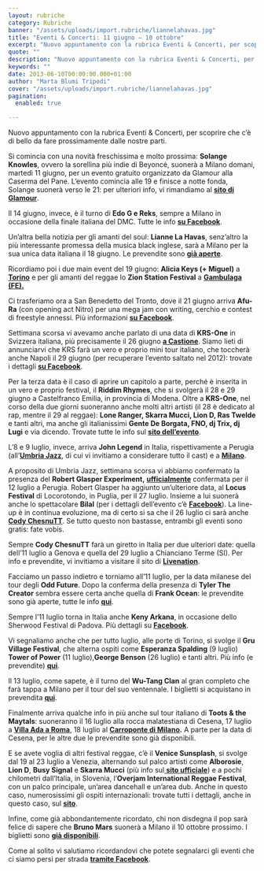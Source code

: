 ```yaml
---
layout: rubriche
category: Rubriche
banner: "/assets/uploads/import.rubriche/liannelahavas.jpg"
title: "Eventi & Concerti: 11 giugno – 10 ottobre"
excerpt: "Nuovo appuntamento con la rubrica Eventi & Concerti, per scoprire che c’è di bello da fare prossimamente dalle nostre parti. Si comincia con una novità freschissima e molto prossima: Solange Knowles, ovvero la sorellina più indie di Beyoncé, suonerà a Milano domani, martedì 11 giugno, per un evento gratuito organizzato da Glamour alla Caserma del [&hellip"
quote: ""
description: "Nuovo appuntamento con la rubrica Eventi & Concerti, per scoprire che c’è di bello da fare prossimamente dalle nostre parti. Si comincia con una novità freschissima e molto prossima: Solange Knowles, ovvero la sorellina più indie di Beyoncé, suonerà a Milano domani, martedì 11 giugno, per un evento gratuito organizzato da Glamour alla Caserma del [&hellip"
keywords: ""
date: 2013-06-10T00:00:00.000+01:00
author: "Marta Blumi Tripodi"
cover: "/assets/uploads/import.rubriche/liannelahavas.jpg"
pagination:
  enabled: true

---
```


Nuovo appuntamento con la rubrica Eventi & Concerti, per scoprire che c’è di bello da fare prossimamente dalle nostre parti.

Si comincia con una novità freschissima e molto prossima: **Solange Knowles**, ovvero la sorellina più indie di Beyoncé, suonerà a Milano domani, martedì 11 giugno, per un evento gratuito organizzato da Glamour alla Caserma del Pane. L’evento comincia alle 19 e finisce a notte fonda, Solange suonerà verso le 21: per ulteriori info, vi rimandiamo al [**sito di Glamour**](http://jamfashion.glamour.it/2013/06/07/solange-e-la-guest-star-del-party-di-glamour-siete-tutti-invitati/ "http://jamfashion.glamour.it/2013/06/07/solange-e-la-guest-star-del-party-di-glamour-siete-tutti-invitati/").

Il 14 giugno, invece, è il turno di **Edo G e Reks**, sempre a Milano in occasione della finale italiana del DMC. Tutte le info [**su Facebook**](https://www.facebook.com/events/526209200770588/ "https://www.facebook.com/events/526209200770588/").

Un’altra bella notizia per gli amanti del soul: **Lianne La Havas**, senz’altro la più interessante promessa della musica black inglese, sarà a Milano per la sua unica data italiana il 18 giugno. Le prevendite sono [**già aperte**](http://www.vivaticket.it/index.php?nvpg%5Bevento%5D&id%5Fevento=1125695 "http://www.vivaticket.it/index.php?nvpg%5Bevento%5D&id_evento=1125695").

Ricordiamo poi i due main event del 19 giugno: **Alicia Keys (+ Miguel)** a [**Torino**](https://www.facebook.com/events/516017575108986/?ref=14 "https://www.facebook.com/events/516017575108986/?ref=14") e per gli amanti del reggae lo **Zion Station Festival** a [**Gambulaga (FE).**](https://www.facebook.com/events/516017575108986/?ref=14 "https://www.facebook.com/events/516017575108986/?ref=14")

Ci trasferiamo ora a San Benedetto del Tronto, dove il 21 giugno arriva **Afu-Ra** (con opening act Nitro) per una mega jam con writing, cerchio e contest di freestyle annessi. Più informazioni [**su Facebook**](https://www.facebook.com/events/392900184158251/?ref=22 "https://www.facebook.com/events/392900184158251/?ref=22").

Settimana scorsa vi avevamo anche parlato di una data di **KRS-One** in Svizzera italiana, più precisamente il 26 giugno [**a Castione**](https://www.facebook.com/events/300352123432429/ "https://www.facebook.com/events/300352123432429/"). Siamo lieti di annunciarvi che KRS farà un vero e proprio mini tour italiano, che toccherà anche Napoli il 29 giugno (per recuperare l’evento saltato nel 2012): trovate i dettagli **[su Facebook](https://www.facebook.com/events/178908948940649/178959995602211/?notif%5Ft=like "https://www.facebook.com/events/178908948940649/178959995602211/?notif_t=like")**.

Per la terza data è il caso di aprire un capitolo a parte, perché è inserita in un vero e proprio festival, il **Riddim Rhymes**, che si svolgerà il 28 e 29 giugno a Castelfranco Emilia, in provincia di Modena. Oltre a **KRS-One**, nel corso della due giorni suoneranno anche molti altri artisti (il 28 è dedicato al rap, mentre il 29 al reggae): **Lone Ranger, Skarra Mucci, Lion D, Ras Twelde** e tanti altri, ma anche gli italianissimi **Gente De Borgata, FNO, dj Trix, dj Lugi** e via dicendo. Trovate tutte le info sul [**sito dell’evento**](http://www.riddimnrhymes.com/ "http://www.riddimnrhymes.com/").

L’8 e 9 luglio, invece, arriva **John Legend** in Italia, rispettivamente a Perugia (all’[**Umbria Jazz**](http://www.umbriajazz.com/pagine/umbria-jazz-13 "http://www.umbriajazz.com/pagine/umbria-jazz-13"), di cui vi invitiamo a considerare tutto il cast) e a [**Milano**](https://www.facebook.com/events/549875851703386/ "https://www.facebook.com/events/549875851703386/").

A proposito di Umbria Jazz, settimana scorsa vi abbiamo confermato la presenza del **Robert Glasper Experiment,** **[ufficialmente](http://www.umbriajazz.com/artisti/robert-glasper-experiment "http://www.umbriajazz.com/artisti/robert-glasper-experiment")** confermata per il 12 luglio a Perugia. Robert Glasper ha aggiunto un’ulteriore data, al **Locus Festival** di Locorotondo, in Puglia, per il 27 luglio. Insieme a lui suonerà anche lo spettacolare **Bilal** (per i dettagli dell’evento c’è [**Facebook**](https://www.facebook.com/events/621928244502406/ "https://www.facebook.com/events/621928244502406/")). La line-up è in continua evoluzione, ma di certo si sa che il 26 luglio ci sarà anche [**Cody ChesnuTT**](https://www.facebook.com/events/362534433852589/ "https://www.facebook.com/events/362534433852589/"). Se tutto questo non bastasse, entrambi gli eventi sono gratis: fate vobis.

Sempre **Cody ChesnuTT** farà un giretto in Italia per due ulteriori date: quella dell’11 luglio a Genova e quella del 29 luglio a Chianciano Terme (SI). Per info e prevendite, vi invitiamo a visitare il sito di [**Livenation**](https://www.livenation.it/ "http://www.livenation.it/").

Facciamo un passo indietro e torniamo all’11 luglio, per la data milanese del tour degli **Odd Future**. Dopo la conferma della presenza di **Tyler The Creator** sembra essere certa anche quella di **Frank Ocean**: le prevendite sono già aperte, tutte le info [**qui**](http://www.barleyarts.com/Concerti/1/3/8411/odd-future-milano "http://www.barleyarts.com/Concerti/1/3/8411/odd-future-milano").

Sempre l’11 luglio torna in Italia anche **Keny Arkana**, in occasione dello Sherwood Festival di Padova. Più dettagli su [**Facebook**](https://www.facebook.com/events/658466047512203/?ref=22 "https://www.facebook.com/events/658466047512203/?ref=22").

Vi segnaliamo anche che per tutto luglio, alle porte di Torino, si svolge il **Gru Village Festival**, che alterna ospiti come **Esperanza Spalding** (9 luglio) **Tower of Power** (11 luglio),**George Benson** (26 luglio) e tanti altri. Più info (e prevendite) [**qui**](http://www.gruvillage.com/newsite/?page%5Fid=2055 "http://www.gruvillage.com/newsite/?page_id=2055").

Il 13 luglio, come sapete, è il turno del **Wu-Tang Clan** al gran completo che farà tappa a Milano per il tour del suo ventennale. I biglietti si acquistano in prevendita [**qui**](http://www.ticketone.it/tickets.html?affiliate=IGA&doc=erdetaila&fun=erdetail&erid=947510&includeOnlybookable=true&gclid=CJWovrnturYCFUWS3godZx8AAA "http://www.ticketone.it/tickets.html?affiliate=IGA&doc=erdetaila&fun=erdetail&erid=947510&includeOnlybookable=true&gclid=CJWovrnturYCFUWS3godZx8AAA").

Finalmente arriva qualche info in più anche sul tour italiano di **Toots & the Maytals**: suoneranno il 16 luglio alla rocca malatestiana di Cesena, 17 luglio a [**Villa Ada a Roma**](http://www.ticketone.it/biglietti-toots-e-the-maytals-roma.html?affiliate=ITT&doc=artistPages%2Ftickets&fun=artist&action=tickets&key=962696%242913786&jumpIn=yTix&kuid=470212&from=erdetaila "http://www.ticketone.it/biglietti-toots-e-the-maytals-roma.html?affiliate=ITT&doc=artistPages%2Ftickets&fun=artist&action=tickets&key=962696%242913786&jumpIn=yTix&kuid=470212&from=erdetaila"), 18 luglio al **[Carroponte di Milano](http://www.ticketone.it/biglietti-carroponte-2013.html?affiliate=ITT&doc=artistPages%2Ftickets&fun=artist&action=tickets&erid=956717&xtcr=1&xtmc=Toots+and+The+Maytals "http://www.ticketone.it/biglietti-carroponte-2013.html?affiliate=ITT&doc=artistPages%2Ftickets&fun=artist&action=tickets&erid=956717&xtcr=1&xtmc=Toots+and+The+Maytals").** A parte per la data di Cesena, per le altre due le prevendite sono già disponibili.

E se avete voglia di altri festival reggae, c’è il **Venice Sunsplash**, si svolge dal 19 al 23 luglio a Venezia, alternando sul palco artisti come **Alborosie**, **Lion D**, **Busy Signal** e **Skarra Mucci** (più info sul[ **sito ufficiale**](http://www.venicesunsplash.org/ "http://www.venicesunsplash.org/")) e a pochi chilometri dall’Italia, in Slovenia, l’**Overjam International Reggae Festival**, con un palco principale, un’area dancehall e un’area dub. Anche in questo caso, numerosissimi gli ospiti internazionali: trovate tutti i dettagli, anche in questo caso, sul [**sito**](http://www.overjamfestival.com/it/ "http://www.overjamfestival.com/it/").

Infine, come già abbondantemente ricordato, chi non disdegna il pop sarà felice di sapere che **Bruno Mars** suonerà a Milano il 10 ottobre prossimo. I biglietti sono [**già disponibili**](http://www.ticketone.it/bruno-mars-biglietti.html?affiliate=ITT&doc=artistPages/tickets&fun=artist&action=tickets&kuid=458558 "http://www.ticketone.it/bruno-mars-biglietti.html?affiliate=ITT&doc=artistPages/tickets&fun=artist&action=tickets&kuid=458558").

Come al solito vi salutiamo ricordandovi che potete segnalarci gli eventi che ci siamo persi per strada [**tramite Facebook**](https://www.facebook.com/pages/Hotmccom/263605365068 "https://www.facebook.com/pages/Hotmccom/263605365068").